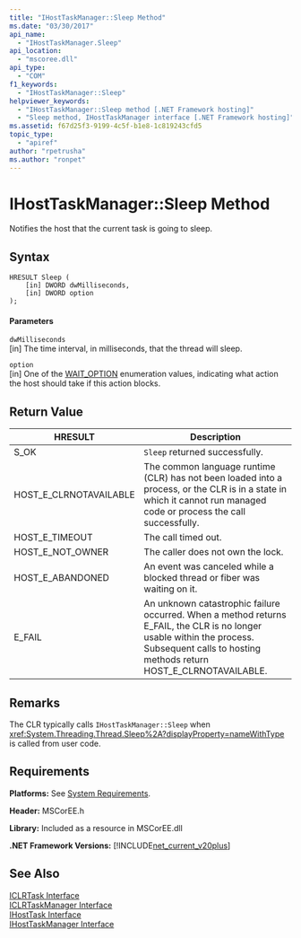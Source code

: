 ```yaml
---
title: "IHostTaskManager::Sleep Method"
ms.date: "03/30/2017"
api_name: 
  - "IHostTaskManager.Sleep"
api_location: 
  - "mscoree.dll"
api_type: 
  - "COM"
f1_keywords: 
  - "IHostTaskManager::Sleep"
helpviewer_keywords: 
  - "IHostTaskManager::Sleep method [.NET Framework hosting]"
  - "Sleep method, IHostTaskManager interface [.NET Framework hosting]"
ms.assetid: f67d25f3-9199-4c5f-b1e8-1c819243cfd5
topic_type: 
  - "apiref"
author: "rpetrusha"
ms.author: "ronpet"
---
```

# IHostTaskManager::Sleep Method
Notifies the host that the current task is going to sleep.  
  
## Syntax  
  
```  
HRESULT Sleep (  
    [in] DWORD dwMilliseconds,  
    [in] DWORD option  
);  
```  
  
#### Parameters  
 `dwMilliseconds`  
 [in] The time interval, in milliseconds, that the thread will sleep.  
  
 `option`  
 [in] One of the [WAIT_OPTION](../../../../docs/framework/unmanaged-api/hosting/wait-option-enumeration.md) enumeration values, indicating what action the host should take if this action blocks.  
  
## Return Value  
  
|HRESULT|Description|  
|-------------|-----------------|  
|S_OK|`Sleep` returned successfully.|  
|HOST_E_CLRNOTAVAILABLE|The common language runtime (CLR) has not been loaded into a process, or the CLR is in a state in which it cannot run managed code or process the call successfully.|  
|HOST_E_TIMEOUT|The call timed out.|  
|HOST_E_NOT_OWNER|The caller does not own the lock.|  
|HOST_E_ABANDONED|An event was canceled while a blocked thread or fiber was waiting on it.|  
|E_FAIL|An unknown catastrophic failure occurred. When a method returns E_FAIL, the CLR is no longer usable within the process. Subsequent calls to hosting methods return HOST_E_CLRNOTAVAILABLE.|  
  
## Remarks  
 The CLR typically calls `IHostTaskManager::Sleep` when <xref:System.Threading.Thread.Sleep%2A?displayProperty=nameWithType> is called from user code.  
  
## Requirements  
 **Platforms:** See [System Requirements](../../../../docs/framework/get-started/system-requirements.md).  
  
 **Header:** MSCorEE.h  
  
 **Library:** Included as a resource in MSCorEE.dll  
  
 **.NET Framework Versions:** [!INCLUDE[net_current_v20plus](../../../../includes/net-current-v20plus-md.md)]  
  
## See Also  
 [ICLRTask Interface](../../../../docs/framework/unmanaged-api/hosting/iclrtask-interface.md)  
 [ICLRTaskManager Interface](../../../../docs/framework/unmanaged-api/hosting/iclrtaskmanager-interface.md)  
 [IHostTask Interface](../../../../docs/framework/unmanaged-api/hosting/ihosttask-interface.md)  
 [IHostTaskManager Interface](../../../../docs/framework/unmanaged-api/hosting/ihosttaskmanager-interface.md)

